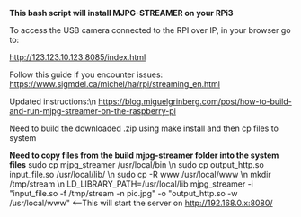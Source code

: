 **This bash script will install MJPG-STREAMER on your RPi3**

To access the USB camera connected to the RPI over IP, in your browser go to:

http://123.123.10.123:8085/index.html

Follow this guide if you encounter issues:
https://www.sigmdel.ca/michel/ha/rpi/streaming_en.html

Updated instructions:\n
https://blog.miguelgrinberg.com/post/how-to-build-and-run-mjpg-streamer-on-the-raspberry-pi

Need to build the downloaded .zip using make install and then cp files to system

**Need to copy files from the build mjpg-streamer folder into the system files**
sudo cp mjpg_streamer /usr/local/bin    \n
sudo cp output_http.so input_file.so /usr/local/lib/     \n
sudo cp -R www /usr/local/www       \n
mkdir /tmp/stream     \n
LD_LIBRARY_PATH=/usr/local/lib mjpg_streamer -i "input_file.so -f /tmp/stream -n pic.jpg" -o "output_http.so -w /usr/local/www"  <--This will start the server on http://192.168.0.x:8080/
